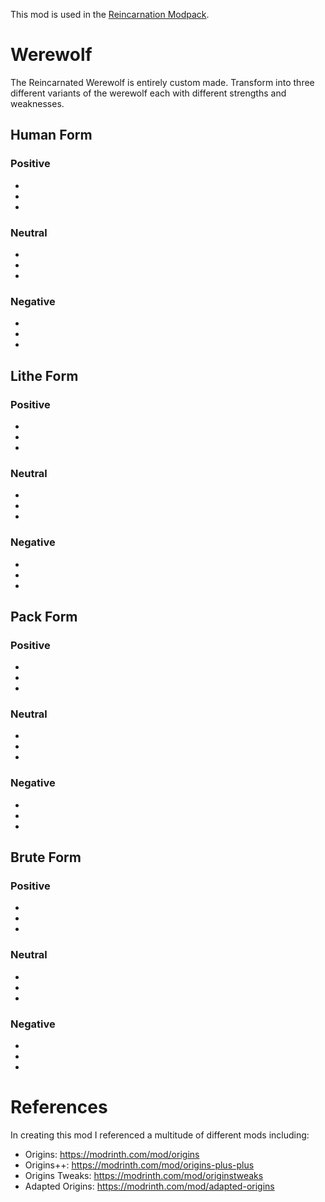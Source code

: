 This mod is used in the [Reincarnation Modpack](https://modrinth.com/modpack/aberrant-reincarnation).

# Werewolf

The Reincarnated Werewolf is entirely custom made. Transform into three different variants of the werewolf each with different strengths and weaknesses.

## Human Form
### Positive
-
-
-

### Neutral
-
-
-

### Negative
- 
-
-

## Lithe Form
### Positive
-
-
-

### Neutral
-
-
-

### Negative
- 
-
-

## Pack Form
### Positive
-
-
-

### Neutral
-
-
-

### Negative
- 
-
-

## Brute Form
### Positive
-
-
-

### Neutral
-
-
-

### Negative
- 
-
-

# References

In creating this mod I referenced a multitude of different mods including:

- Origins: https://modrinth.com/mod/origins
- Origins++: https://modrinth.com/mod/origins-plus-plus
- Origins Tweaks: https://modrinth.com/mod/originstweaks
- Adapted Origins: https://modrinth.com/mod/adapted-origins

